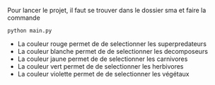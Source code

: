 Pour lancer le projet, il faut se trouver dans le dossier sma et faire la commande 
````
python main.py
````
- La couleur rouge permet de de selectionner les superpredateurs
- La couleur blanche permet de de selectionner les decomposeurs
- La couleur jaune permet de de selectionner les carnivores
- La couleur vert permet de de selectionner les herbivores
- La couleur violette permet de de selectionner les végétaux


